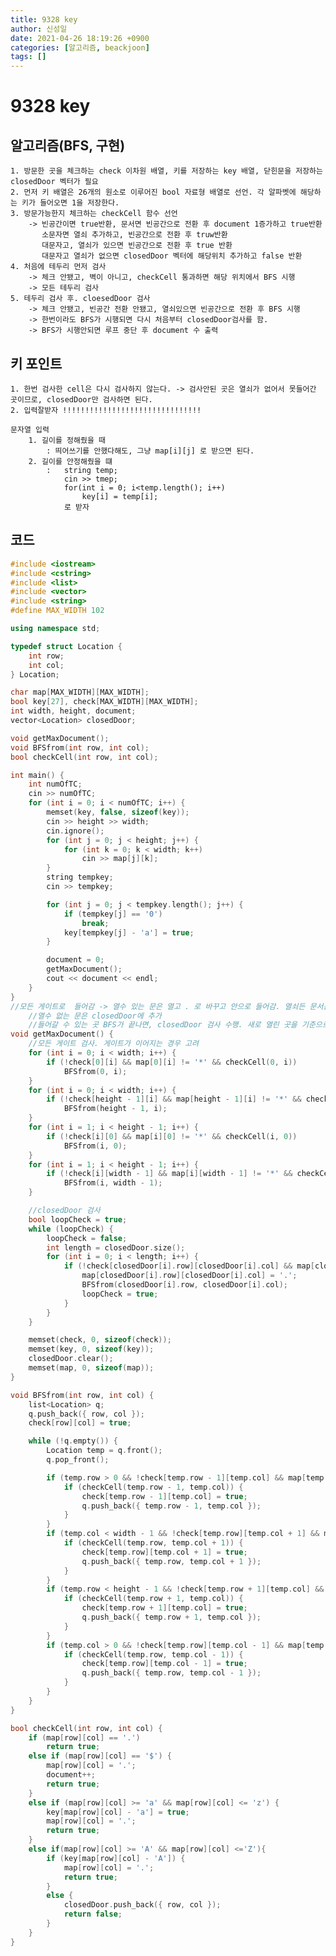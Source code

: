```yaml
---
title: 9328 key
author: 신성일
date: 2021-04-26 18:19:26 +0900
categories: [알고리즘, beackjoon]
tags: []
---
```


# 9328 key

## 알고리즘(BFS, 구현)

    1. 방문한 곳을 체크하는 check 이차원 배열, 키를 저장하는 key 배열, 닫힌문을 저장하는 closedDoor 벡터가 필요
    2. 먼저 키 배열은 26개의 원소로 이루어진 bool 자료형 배열로 선언. 각 알파벳에 해당하는 키가 들어오면 1을 저장한다.
    3. 방문가능한지 체크하는 checkCell 함수 선언
    	-> 빈공간이면 true반환, 문서면 빈공간으로 전환 후 document 1증가하고 true반환
    	   소문자면 열쇠 추가하고, 빈공간으로 전환 후 truw반환
    	   대문자고, 열쇠가 있으면 빈공간으로 전환 후 true 반환
    	   대문자고 열쇠가 없으면 closedDoor 벡터에 해당위치 추가하고 false 반환
    4. 처음에 테두리 먼저 검사
    	-> 체크 안됐고, 벽이 아니고, checkCell 통과하면 해당 위치에서 BFS 시행
    	-> 모든 테두리 검사
    5. 테두리 검사 후. cloesedDoor 검사
    	-> 체크 안됐고, 빈공간 전환 안됐고, 열쇠있으면 빈공간으로 전환 후 BFS 시행
    	-> 한번이라도 BFS가 시행되면 다시 처음부터 closedDoor검사를 함.
    	-> BFS가 시행안되면 루프 중단 후 document 수 출력

## 키 포인트

    1. 한번 검사한 cell은 다시 검사하지 않는다. -> 검사안된 곳은 열쇠가 없어서 못들어간 곳이므로, closedDoor만 검사하면 된다.
    2. 입력잘받자 !!!!!!!!!!!!!!!!!!!!!!!!!!!!!!!

    문자열 입력
    	1. 길이를 정해줬을 때
    		: 띄어쓰기를 안했다해도, 그냥 map[i][j] 로 받으면 된다.
    	2. 길이를 안정해줬을 떄
    		: 	string temp;
    			cin >> tmep;
    			for(int i = 0; i<temp.length(); i++)
    				key[i] = temp[i];
    			로 받자

## 코드

```cpp
#include <iostream>
#include <cstring>
#include <list>
#include <vector>
#include <string>
#define MAX_WIDTH 102

using namespace std;

typedef struct Location {
	int row;
	int col;
} Location;

char map[MAX_WIDTH][MAX_WIDTH];
bool key[27], check[MAX_WIDTH][MAX_WIDTH];
int width, height, document;
vector<Location> closedDoor;

void getMaxDocument();
void BFSfrom(int row, int col);
bool checkCell(int row, int col);

int main() {
	int numOfTC;
	cin >> numOfTC;
	for (int i = 0; i < numOfTC; i++) {
		memset(key, false, sizeof(key));
		cin >> height >> width;
		cin.ignore();
		for (int j = 0; j < height; j++) {
			for (int k = 0; k < width; k++)
				cin >> map[j][k];
		}
		string tempkey;
		cin >> tempkey;

		for (int j = 0; j < tempkey.length(); j++) {
			if (tempkey[j] == '0')
				break;
			key[tempkey[j] - 'a'] = true;
		}

		document = 0;
		getMaxDocument();
		cout << document << endl;
	}
}
//모든 게이트로  들어감 -> 열수 있는 문은 열고 . 로 바꾸고 안으로 들어감. 열쇠든 문서든 주으면 .으로 바꿈
	//열수 없는 문은 closedDoor에 추가
	//들어갈 수 있는 곳 BFS가 끝나면, closedDoor 검사 수행. 새로 열린 곳을 기준으로 다시 BFS 시행 열린 곳이 없으면 그때의 count 반환
void getMaxDocument() {
	//모든 게이트 검사. 게이트가 이어지는 경우 고려
	for (int i = 0; i < width; i++) {
		if (!check[0][i] && map[0][i] != '*' && checkCell(0, i))
			BFSfrom(0, i);
	}
	for (int i = 0; i < width; i++) {
		if (!check[height - 1][i] && map[height - 1][i] != '*' && checkCell(height - 1, i))
			BFSfrom(height - 1, i);
	}
	for (int i = 1; i < height - 1; i++) {
		if (!check[i][0] && map[i][0] != '*' && checkCell(i, 0))
			BFSfrom(i, 0);
	}
	for (int i = 1; i < height - 1; i++) {
		if (!check[i][width - 1] && map[i][width - 1] != '*' && checkCell(i, width - 1))
			BFSfrom(i, width - 1);
	}

	//closedDoor 검사
	bool loopCheck = true;
	while (loopCheck) {
		loopCheck = false;
		int length = closedDoor.size();
		for (int i = 0; i < length; i++) {
			if (!check[closedDoor[i].row][closedDoor[i].col] && map[closedDoor[i].row][closedDoor[i].col] != '.' && key[map[closedDoor[i].row][closedDoor[i].col] - 'A']) {
				map[closedDoor[i].row][closedDoor[i].col] = '.';
				BFSfrom(closedDoor[i].row, closedDoor[i].col);
				loopCheck = true;
			}
		}
	}

	memset(check, 0, sizeof(check));
	memset(key, 0, sizeof(key));
	closedDoor.clear();
	memset(map, 0, sizeof(map));
}

void BFSfrom(int row, int col) {
	list<Location> q;
	q.push_back({ row, col });
	check[row][col] = true;

	while (!q.empty()) {
		Location temp = q.front();
		q.pop_front();

		if (temp.row > 0 && !check[temp.row - 1][temp.col] && map[temp.row - 1][temp.col] != '*') {
			if (checkCell(temp.row - 1, temp.col)) {
				check[temp.row - 1][temp.col] = true;
				q.push_back({ temp.row - 1, temp.col });
			}
		}
		if (temp.col < width - 1 && !check[temp.row][temp.col + 1] && map[temp.row][temp.col + 1] != '*') {
			if (checkCell(temp.row, temp.col + 1)) {
				check[temp.row][temp.col + 1] = true;
				q.push_back({ temp.row, temp.col + 1 });
			}
		}
		if (temp.row < height - 1 && !check[temp.row + 1][temp.col] && map[temp.row + 1][temp.col] != '*') {
			if (checkCell(temp.row + 1, temp.col)) {
				check[temp.row + 1][temp.col] = true;
				q.push_back({ temp.row + 1, temp.col });
			}
		}
		if (temp.col > 0 && !check[temp.row][temp.col - 1] && map[temp.row][temp.col - 1] != '*') {
			if (checkCell(temp.row, temp.col - 1)) {
				check[temp.row][temp.col - 1] = true;
				q.push_back({ temp.row, temp.col - 1 });
			}
		}
	}
}

bool checkCell(int row, int col) {
	if (map[row][col] == '.')
		return true;
	else if (map[row][col] == '$') {
		map[row][col] = '.';
		document++;
		return true;
	}
	else if (map[row][col] >= 'a' && map[row][col] <= 'z') {
		key[map[row][col] - 'a'] = true;
		map[row][col] = '.';
		return true;
	}
	else if(map[row][col] >= 'A' && map[row][col] <='Z'){
		if (key[map[row][col] - 'A']) {
			map[row][col] = '.';
			return true;
		}
		else {
			closedDoor.push_back({ row, col });
			return false;
		}
	}
}
```
